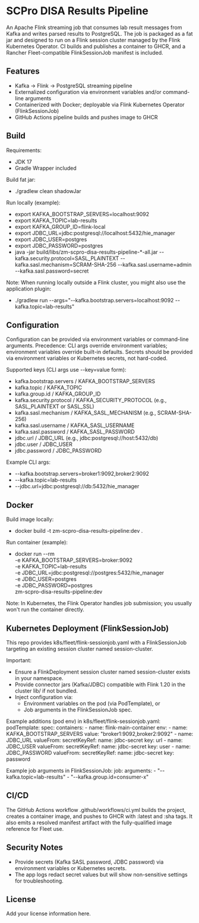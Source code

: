 # SCPro DISA Results Pipeline

An Apache Flink streaming job that consumes lab result messages from Kafka and writes parsed results to PostgreSQL. The job is packaged as a fat jar and designed to run on a Flink session cluster managed by the Flink Kubernetes Operator. CI builds and publishes a container to GHCR, and a Rancher Fleet-compatible FlinkSessionJob manifest is included.

## Features
- Kafka -> Flink -> PostgreSQL streaming pipeline
- Externalized configuration via environment variables and/or command-line arguments
- Containerized with Docker; deployable via Flink Kubernetes Operator (FlinkSessionJob)
- GitHub Actions pipeline builds and pushes image to GHCR

## Build
Requirements:
- JDK 17
- Gradle Wrapper included

Build fat jar:
- ./gradlew clean shadowJar

Run locally (example):
- export KAFKA_BOOTSTRAP_SERVERS=localhost:9092
- export KAFKA_TOPIC=lab-results
- export KAFKA_GROUP_ID=flink-local
- export JDBC_URL=jdbc:postgresql://localhost:5432/hie_manager
- export JDBC_USER=postgres
- export JDBC_PASSWORD=postgres
- java -jar build/libs/zm-scpro-disa-results-pipeline-*-all.jar --kafka.security.protocol=SASL_PLAINTEXT --kafka.sasl.mechanism=SCRAM-SHA-256 --kafka.sasl.username=admin --kafka.sasl.password=secret

Note: When running locally outside a Flink cluster, you might also use the application plugin:
- ./gradlew run --args="--kafka.bootstrap.servers=localhost:9092 --kafka.topic=lab-results"

## Configuration
Configuration can be provided via environment variables or command-line arguments. Precedence: CLI args override environment variables; environment variables override built-in defaults. Secrets should be provided via environment variables or Kubernetes secrets, not hard-coded.

Supported keys (CLI args use --key=value form):
- kafka.bootstrap.servers / KAFKA_BOOTSTRAP_SERVERS
- kafka.topic / KAFKA_TOPIC
- kafka.group.id / KAFKA_GROUP_ID
- kafka.security.protocol / KAFKA_SECURITY_PROTOCOL (e.g., SASL_PLAINTEXT or SASL_SSL)
- kafka.sasl.mechanism / KAFKA_SASL_MECHANISM (e.g., SCRAM-SHA-256)
- kafka.sasl.username / KAFKA_SASL_USERNAME
- kafka.sasl.password / KAFKA_SASL_PASSWORD
- jdbc.url / JDBC_URL (e.g., jdbc:postgresql://host:5432/db)
- jdbc.user / JDBC_USER
- jdbc.password / JDBC_PASSWORD

Example CLI args:
- --kafka.bootstrap.servers=broker1:9092,broker2:9092
- --kafka.topic=lab-results
- --jdbc.url=jdbc:postgresql://db:5432/hie_manager

## Docker
Build image locally:
- docker build -t zm-scpro-disa-results-pipeline:dev .

Run container (example):
- docker run --rm \
  -e KAFKA_BOOTSTRAP_SERVERS=broker:9092 \
  -e KAFKA_TOPIC=lab-results \
  -e JDBC_URL=jdbc:postgresql://postgres:5432/hie_manager \
  -e JDBC_USER=postgres \
  -e JDBC_PASSWORD=postgres \
  zm-scpro-disa-results-pipeline:dev

Note: In Kubernetes, the Flink Operator handles job submission; you usually won't run the container directly.

## Kubernetes Deployment (FlinkSessionJob)
This repo provides k8s/fleet/flink-sessionjob.yaml with a FlinkSessionJob targeting an existing session cluster named session-cluster.

Important:
- Ensure a FlinkDeployment session cluster named session-cluster exists in your namespace.
- Provide connector jars (Kafka/JDBC) compatible with Flink 1.20 in the cluster lib/ if not bundled.
- Inject configuration via:
  - Environment variables on the pod (via PodTemplate), or
  - Job arguments in the FlinkSessionJob spec.

Example additions (pod env) in k8s/fleet/flink-sessionjob.yaml:
  podTemplate:
    spec:
      containers:
        - name: flink-main-container
          env:
            - name: KAFKA_BOOTSTRAP_SERVERS
              value: "broker1:9092,broker2:9092"
            - name: JDBC_URL
              valueFrom:
                secretKeyRef:
                  name: jdbc-secret
                  key: url
            - name: JDBC_USER
              valueFrom:
                secretKeyRef:
                  name: jdbc-secret
                  key: user
            - name: JDBC_PASSWORD
              valueFrom:
                secretKeyRef:
                  name: jdbc-secret
                  key: password

Example job arguments in FlinkSessionJob:
  job:
    arguments:
      - "--kafka.topic=lab-results"
      - "--kafka.group.id=consumer-x"

## CI/CD
The GitHub Actions workflow .github/workflows/ci.yml builds the project, creates a container image, and pushes to GHCR with :latest and :sha tags. It also emits a resolved manifest artifact with the fully-qualified image reference for Fleet use.

## Security Notes
- Provide secrets (Kafka SASL password, JDBC password) via environment variables or Kubernetes secrets.
- The app logs redact secret values but will show non-sensitive settings for troubleshooting.

## License
Add your license information here.
